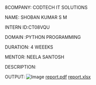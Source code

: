 8COMPANY: CODTECH IT SOLUTIONS

NAME: SHOBAN KUMAR S M

INTERN ID:CT08VQU

DOMAIN :PYTHON PROGRAMMING

DURATION: 4 WEEEKS

MENTOR: NEELA SANTOSH

DESCRIPTION:

OUTPUT:
![Image](https://github.com/user-attachments/assets/466ff5f3-6b30-4e40-a04b-9090d69da2cf)
[report.pdf](https://github.com/user-attachments/files/19270847/report.pdf)
[report.xlsx](https://github.com/user-attachments/files/19270848/report.xlsx)
